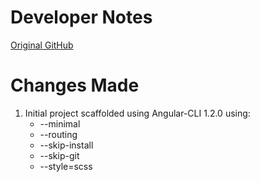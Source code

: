 # Developer Notes
[Original GitHub](https://github.com/jmcooper/ng2-fundamentals)

# Changes Made
<ol>
<li>Initial project scaffolded using Angular-CLI 1.2.0 using:
<ul>
<li>--minimal
<li>--routing
<li>--skip-install
<li>--skip-git
<li>--style=scss
</ul>

</ol>